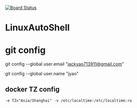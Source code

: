 [![Board Status](https://dev.azure.com/jackyao713911/1aefc37e-fcb0-4ee1-ace2-dc62de3257de/574ef8e2-2468-42d3-8ee4-52fc0739346e/_apis/work/boardbadge/3999b310-d315-40f5-822a-cd5c34495e90)](https://dev.azure.com/jackyao713911/1aefc37e-fcb0-4ee1-ace2-dc62de3257de/_boards/board/t/574ef8e2-2468-42d3-8ee4-52fc0739346e/Microsoft.RequirementCategory)
# LinuxAutoShell

# git config

git config --global user.email "jackyao713911@gmail.com"  



git config --global user.name "jyao"

## docker TZ config 

`-e TZ="Asia/Shanghai" -v /etc/localtime:/etc/localtime:ro`
